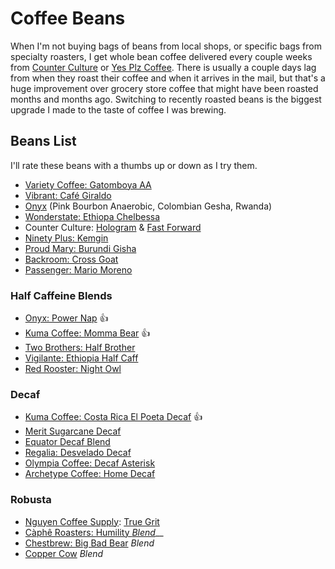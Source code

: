 # Coffee Beans

When I'm not buying bags of beans from local shops, or specific bags from specialty roasters, I get whole bean coffee delivered every couple weeks from [Counter Culture](https://counterculturecoffee.com/) or [Yes Plz Coffee](https://www.yesplz.coffee/). There is usually a couple days lag from when they roast their coffee and when it arrives in the mail, but that's a huge improvement over grocery store coffee that might have been roasted months and months ago. Switching to recently roasted beans is the biggest upgrade I made to the taste of coffee I was brewing.

## Beans List

I'll rate these beans with a thumbs up or down as I try them.

* [Variety Coffee: Gatomboya AA](https://varietycoffeeroasters.com/collections/coffee/products/gatomboya)
* [Vibrant: Café Giraldo](https://www.vibrantcoffeeroasters.com/collections/coffee/products/cafe-giraldo-antioquia)
* [Onyx](https://onyxcoffeelab.com) \(Pink Bourbon Anaerobic, Colombian Gesha, Rwanda\)
* [Wonderstate: Ethiopa Chelbessa](https://wonderstate.com/collections/all/products/organic-ethiopia-chelbessa)
* Counter Culture: [Hologram](https://counterculturecoffee.com/shop/coffee/hologram) & [Fast Forward](https://counterculturecoffee.com/shop/coffee/collection-fast-forward)
* [Ninety Plus: Kemgin](https://ninetypluscoffee.com/kemgin/)
* [Proud Mary: Burundi Gisha](https://proudmarycoffee.com/collections/wild/products/burundi-gisha-red-bourbon-natural)
* [Backroom: Cross Goat](https://www.backroomcoffeeroasters.com/coffees/cross-goat)
* [Passenger: Mario Moreno](https://www.passengercoffee.com/products/mario-moreno-2020?variant=33215785042000)

### Half Caffeine Blends

* [Onyx: Power Nap](https://onyxcoffeelab.com/products/power-nap) 👍
* [Kuma Coffee: Momma Bear](https://www.kumacoffee.com/collections/frontpage/products/momma-bear-new) 👍
* [Two Brothers: Half Brother](https://two-brothers-coffee-roasters.myshopify.com/products/half-brother-half-caf)
* [Vigilante: Ethiopia Half Caff](https://www.vigilantecoffee.com/collections/coffee-beans/products/ethiopia-half-caff)
* [Red Rooster: Night Owl](https://redroostercoffee.com/shop/coffees/all/night-owl-half-caff)

### Decaf

* [Kuma Coffee: Costa Rica El Poeta Decaf](https://www.kumacoffee.com/collections/frontpage/products/costa-rica-decaf) 👍
* [Merit Sugarcane Decaf](https://meritcoffee.com/products/sugarcane-decaf)
* [Equator Decaf Blend](https://www.equatorcoffees.com/products/decaf-equator-retail)
* [Regalia: Desvelado Decaf](https://regaliacoffee.com/products/desvelado-decaf)
* [Olympia Coffee: Decaf Asterisk](https://www.olympiacoffee.com/collections/coffee/products/decaf-asterisk-blend-organic)
* [Archetype Coffee: Home Decaf](https://drinkarchetype.com/collections/archetype-coffee/products/copy-of-home-model-blend)

### Robusta

* [Nguyen Coffee Supply](https://nguyencoffeesupply.com/collections/vendors?q=Nguyen%20Coffee%20Supply): [True Grit](https://nguyencoffeesupply.com/collections/vietnamese-coffee-collection/products/grit-100-peaberry-robusta)
* [Càphê Roasters: Humility _Blend_](https://www.capheroasters.com/shop/ij4u6iafwh5go9jivx5wa0q8qztyr6)\_\_
* [Chestbrew: Big Bad Bear](https://chestbrew.com/product/big-bad-bear/) _Blend_
* [Copper Cow](https://coppercowcoffee.com/collections/coffee/products/whole-bean-dark-roast-8-oz-copper-cow-coffee) _Blend_



